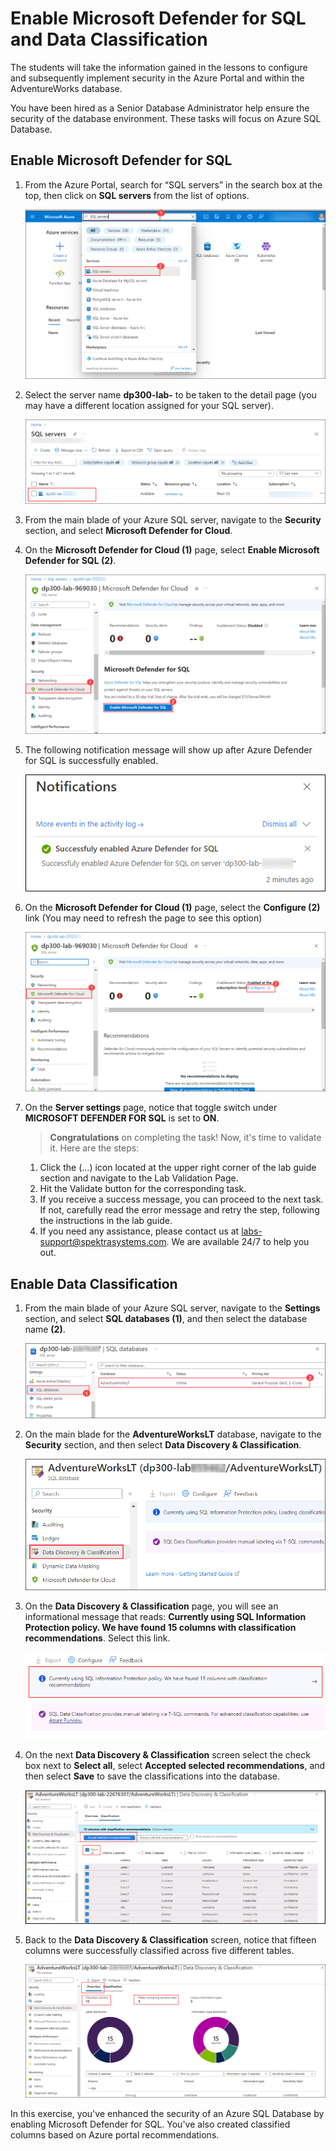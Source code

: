 # Enable Microsoft Defender for SQL and Data Classification

The students will take the information gained in the lessons to configure and subsequently implement security in the Azure Portal and within the AdventureWorks database.

You have been hired as a Senior Database Administrator help ensure the security of the database environment. These tasks will focus on Azure SQL Database.

## Enable Microsoft Defender for SQL

1. From the Azure Portal, search for “SQL servers” in the search box at the top, then click on **SQL servers** from the list of options.

    ![Picture 1](../images/dp-300-lab5-1.png)

1. Select the server name **dp300-lab-<inject key="DeploymentID" enableCopy="false"/>** to be taken to the detail page (you may have a different location assigned for your SQL server).

    ![A screenshot of a social media post Description automatically generated](../images/dp-300-lab5-2.png)

1. From the main blade of your Azure SQL server, navigate to the **Security** section, and select **Microsoft Defender for Cloud**.

1. On the **Microsoft Defender for Cloud (1)** page, select **Enable Microsoft Defender for SQL (2)**.

    ![Screenshot of selecting the Microsoft Defender for Cloud option](../images/dp-300-lab5-3.png)   

1. The following notification message will show up after Azure Defender for SQL is successfully enabled.

    ![Screenshot of selecting the Configure option](../images/upd-dp-300-module-05-lab-02_1.png)

1. On the **Microsoft Defender for Cloud (1)** page, select the **Configure (2)** link (You may need to refresh the page to see this option)

    ![Screenshot of selecting the Configure option](../images/dp-300-lab5-4.png)

1. On the **Server settings** page, notice that toggle switch under **MICROSOFT DEFENDER FOR SQL** is set to **ON**.

    
    > **Congratulations** on completing the task! Now, it's time to validate it. Here are the steps:
    1. Click the (...) icon located at the upper right corner of the lab guide section and navigate to the Lab Validation Page.
    2. Hit the Validate button for the corresponding task.
    3. If you receive a success message, you can proceed to the next task. If not, carefully read the error message and retry the step, following the instructions in the lab guide.
    4. If you need any assistance, please contact us at labs-support@spektrasystems.com. We are available 24/7 to help you out. 


## Enable Data Classification

1. From the main blade of your Azure SQL server, navigate to the **Settings** section, and select **SQL databases (1)**, and then select the database name **(2)**.

    ![Screenshot showing selecting the AdventureWOrksLT database](../images/upd-dp-300-module-05-lab-04.png)

1. On the main blade for the **AdventureWorksLT** database, navigate to the **Security** section, and then select **Data Discovery & Classification**.

    ![Screenshot showing the Data Discovery & Classification](../images/upd-dp-300-module-05-lab-05.png)
  
1. On the **Data Discovery & Classification** page, you will see an informational message that reads: **Currently using SQL Information Protection policy. We have found 15 columns with classification recommendations**. Select this link.

      ![Screenshot showing the Classification Recommendations](../images/dp-300-module-05-lab-06.png)
      
1. On the next **Data Discovery & Classification** screen select the check box next to **Select all**, select **Accepted selected recommendations**, and then select **Save** to save the classifications into the database.

    ![Screenshot showing the Accept selected recommendations](../images/Dp-300newu2.png)
    
1. Back to the **Data Discovery & Classification** screen, notice that fifteen columns were successfully classified across five different tables.

    ![Screenshot showing the Accept selected recommendations](../images/upd-dp-300-module-05-lab-08.png)

In this exercise, you've enhanced the security of an Azure SQL Database by enabling Microsoft Defender for SQL. You've also created classified columns based on Azure portal recommendations.
